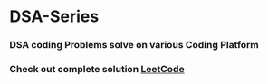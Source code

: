 # DSA-Series
### DSA coding Problems solve on various Coding Platform </br>
### Check out complete solution [LeetCode](https://github.com/Mahikolhe23/LeetCode)
